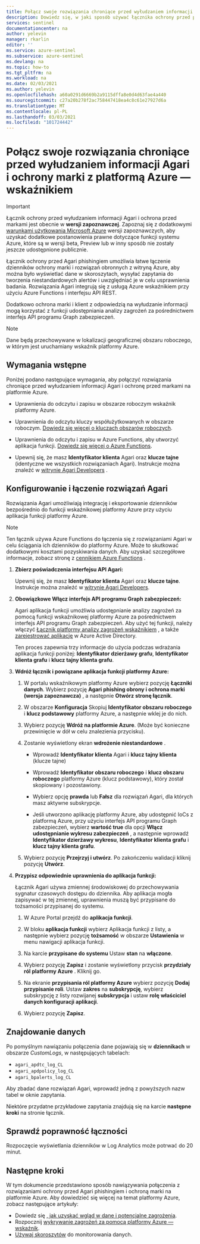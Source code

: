 ```yaml
---
title: Połącz swoje rozwiązania chroniące przed wyłudzaniem informacji Agari i ochrony marki z platformą Azure Microsoft Docs
description: Dowiedz się, w jaki sposób używać łącznika ochrony przed phishingiem Agari i programu do ściągania swoich dzienników do platformy Azure. Wyświetlaj dane Agari w skoroszytach, twórz Alerty i ulepszaj badanie.
services: sentinel
documentationcenter: na
author: yelevin
manager: rkarlin
editor: ''
ms.service: azure-sentinel
ms.subservice: azure-sentinel
ms.devlang: na
ms.topic: how-to
ms.tgt_pltfrm: na
ms.workload: na
ms.date: 02/03/2021
ms.author: yelevin
ms.openlocfilehash: a60a0291d6669b2a9115dffa8e0d4d63fae4a440
ms.sourcegitcommit: c27a20b278f2ac758447418ea4c8c61e27927d6a
ms.translationtype: MT
ms.contentlocale: pl-PL
ms.lasthandoff: 03/03/2021
ms.locfileid: "101724442"
---
```

# <a name="connect-your-agari-phishing-defense-and-brand-protection-solutions-to-azure-sentinel"></a>Połącz swoje rozwiązania chroniące przed wyłudzaniem informacji Agari i ochrony marki z platformą Azure — wskaźnikiem

> [!IMPORTANT]
> Łącznik ochrony przed wyłudzaniem informacji Agari i ochrona przed markami jest obecnie w **wersji zapoznawczej**. Zapoznaj się z dodatkowymi [warunkami użytkowania Microsoft Azure](https://azure.microsoft.com/support/legal/preview-supplemental-terms/) wersji zapoznawczych, aby uzyskać dodatkowe postanowienia prawne dotyczące funkcji systemu Azure, które są w wersji beta, Preview lub w inny sposób nie zostały jeszcze udostępnione publicznie.

Łącznik ochrony przed Agari phishingiem umożliwia łatwe łączenie dzienników ochrony marki i rozwiązań obronnych z witryną Azure, aby można było wyświetlać dane w skoroszytach, wysyłać zapytania do tworzenia niestandardowych alertów i uwzględniać je w celu usprawnienia badania. Rozwiązania Agari integrują się z usługą Azure wskaźnikiem przy użyciu Azure Functions i interfejsu API REST.

Dodatkowo ochrona marki i klient z odpowiedzią na wyłudzanie informacji mogą korzystać z funkcji udostępniania analizy zagrożeń za pośrednictwem interfejs API programu Graph zabezpieczeń.

> [!NOTE]
> Dane będą przechowywane w lokalizacji geograficznej obszaru roboczego, w którym jest uruchamiany wskaźnik platformy Azure.

## <a name="prerequisites"></a>Wymagania wstępne

Poniżej podano następujące wymagania, aby połączyć rozwiązania chroniące przed wyłudzaniem informacji Agari i ochronę przed markami na platformie Azure.

- Uprawnienia do odczytu i zapisu w obszarze roboczym wskaźnik platformy Azure.

- Uprawnienia do odczytu kluczy współużytkowanych w obszarze roboczym. [Dowiedz się więcej o kluczach obszarów roboczych](../azure-monitor/agents/log-analytics-agent.md#workspace-id-and-key).

- Uprawnienia do odczytu i zapisu w Azure Functions, aby utworzyć aplikacja funkcji. [Dowiedz się więcej o Azure Functions](../azure-functions/index.yml).

- Upewnij się, że masz **Identyfikator klienta** Agari oraz **klucze tajne** (identyczne we wszystkich rozwiązaniach Agari). Instrukcje można znaleźć w [witrynie Agari Developers](https://developers.agari.com/agari-platform/docs/quick-start) .

## <a name="configure-and-connect-agari-solutions"></a>Konfigurowanie i łączenie rozwiązań Agari 

Rozwiązania Agari umożliwiają integrację i eksportowanie dzienników bezpośrednio do funkcji wskaźnikowej platformy Azure przy użyciu aplikacja funkcji platformy Azure.

> [!NOTE]
> Ten łącznik używa Azure Functions do łączenia się z rozwiązaniami Agari w celu ściągania ich dzienników do platformy Azure. Może to skutkować dodatkowymi kosztami pozyskiwania danych. Aby uzyskać szczegółowe informacje, zobacz stronę z [cennikiem Azure Functions](https://azure.microsoft.com/pricing/details/functions/) .

1. **Zbierz poświadczenia interfejsu API Agari:** 

    Upewnij się, że masz **Identyfikator klienta** Agari oraz **klucze tajne**. Instrukcje można znaleźć w [witrynie Agari Developers](https://developers.agari.com/agari-platform/docs/quick-start#generate-api-credentials).

1. **Obowiązkowe Włącz interfejs API programu Graph zabezpieczeń:** 

    Agari aplikacja funkcji umożliwia udostępnianie analizy zagrożeń za pomocą funkcji wskaźnikowej platformy Azure za pośrednictwem interfejs API programu Graph zabezpieczeń. Aby użyć tej funkcji, należy włączyć [Łącznik platformy analizy zagrożeń wskaźnikiem](connect-threat-intelligence.md) , a także [zarejestrować aplikację](/graph/auth-register-app-v2) w Azure Active Directory.

    Ten proces zapewnia trzy informacje do użycia podczas wdrażania aplikacja funkcji poniżej: **Identyfikator dzierżawy grafu**, **Identyfikator klienta grafu** i **klucz tajny klienta grafu**.

1. **Wdróż łącznik i powiązane aplikacja funkcji platformy Azure:** 

    1. W portalu wskaźnikowym platformy Azure wybierz pozycję **Łączniki danych**. Wybierz pozycję **Agari phishing obrony i ochrona marki (wersja zapoznawcza)** , a następnie **Otwórz stronę łącznik**.

    1. W obszarze **Konfiguracja** Skopiuj **Identyfikator obszaru roboczego** i **klucz podstawowy** platformy Azure, a następnie wklej je do nich.

    1. Wybierz pozycję **Wdróż na platformie Azure**. (Może być konieczne przewinięcie w dół w celu znalezienia przycisku).

    1. Zostanie wyświetlony ekran **wdrożenie niestandardowe** .

        - Wprowadź **Identyfikator klienta** Agari i **klucz tajny klienta** (klucze tajne)

        - Wprowadź **Identyfikator obszaru roboczego** i **klucz obszaru roboczego** platformy Azure (klucz podstawowy), który został skopiowany i pozostawiony.

        - Wybierz opcję **prawda** lub **Fałsz** dla rozwiązań Agari, dla których masz aktywne subskrypcje.

        - Jeśli utworzono aplikację platformy Azure, aby udostępnić IoCs z platformą Azure, przy użyciu interfejs API programu Graph zabezpieczeń, wybierz **wartość true** dla opcji **Włącz udostępnianie wykresu zabezpieczeń** , a następnie wprowadź **Identyfikator dzierżawy wykresu**, **Identyfikator klienta grafu** i **klucz tajny klienta grafu**.

    1. Wybierz pozycję **Przejrzyj i utwórz**. Po zakończeniu walidacji kliknij pozycję **Utwórz**.

1. **Przypisz odpowiednie uprawnienia do aplikacja funkcji:**

    Łącznik Agari używa zmiennej środowiskowej do przechowywania sygnatur czasowych dostępu do dziennika. Aby aplikacja mogła zapisywać w tej zmiennej, uprawnienia muszą być przypisane do tożsamości przypisanej do systemu.

    1. W Azure Portal przejdź do **aplikacja funkcji**.

    1. W bloku **aplikacja funkcji** wybierz Aplikacja funkcji z listy, a następnie wybierz pozycję **tożsamość** w obszarze **Ustawienia** w menu nawigacji aplikacja funkcji.

    1. Na karcie **przypisane do systemu** Ustaw **stan** na **włączone**. 

    1. Wybierz pozycję **Zapisz** i zostanie wyświetlony przycisk **przydziały ról platformy Azure** . Kliknij go.

    1. Na ekranie **przypisania ról platformy Azure** wybierz pozycję **Dodaj przypisanie roli**. Ustaw **zakres** na **subskrypcję**, wybierz subskrypcję z listy rozwijanej **subskrypcja** i ustaw **rolę** **właściciel danych konfiguracji aplikacji**. 

    1. Wybierz pozycję **Zapisz**.

## <a name="find-your-data"></a>Znajdowanie danych

Po pomyślnym nawiązaniu połączenia dane pojawiają się w **dziennikach** w obszarze *CustomLogs*, w następujących tabelach: 

- `agari_apdtc_log_CL`
- `agari_apdpolicy_log_CL`
- `agari_bpalerts_log_CL`

Aby zbadać dane rozwiązań Agari, wprowadź jedną z powyższych nazw tabel w oknie zapytania.

Niektóre przydatne przykładowe zapytania znajdują się na karcie **następne kroki** na stronie łącznik.

## <a name="validate-connectivity"></a>Sprawdź poprawność łączności

Rozpoczęcie wyświetlania dzienników w Log Analytics może potrwać do 20 minut. 

## <a name="next-steps"></a>Następne kroki

W tym dokumencie przedstawiono sposób nawiązywania połączenia z rozwiązaniami ochrony przed Agari phishingiem i ochroną marki na platformie Azure. Aby dowiedzieć się więcej na temat platformy Azure, zobacz następujące artykuły:

- Dowiedz się [, jak uzyskać wgląd w dane i potencjalne zagrożenia](quickstart-get-visibility.md).
- Rozpocznij [wykrywanie zagrożeń za pomocą platformy Azure — wskaźnik](tutorial-detect-threats-built-in.md).
- [Używaj skoroszytów](tutorial-monitor-your-data.md) do monitorowania danych.